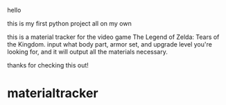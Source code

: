 hello

this is my first python project all on my own

this is a material tracker for the video game The Legend of Zelda: Tears of the Kingdom. input what body part, armor set, and upgrade level you're looking for, and it will output all the materials necessary.

thanks for checking this out!
# materialtracker
